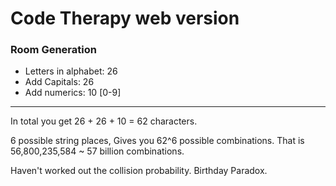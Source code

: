 # Code Therapy web version


### Room Generation
- Letters in alphabet: 26
- Add Capitals: 26
- Add numerics: 10 [0-9]
--------------

In total you get 26 + 26 + 10 = 62 characters.

6 possible string places, Gives you 62^6 possible combinations.
That is 56,800,235,584 ~ 57 billion combinations.

Haven't worked out the collision probability. Birthday Paradox.
